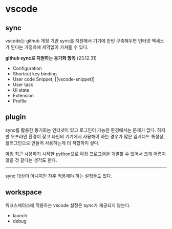 # vscode

## sync

vscode는 github 계정 기반 sync를 지원해서 기기에 한번 구축해두면 인터넷 엑세스가 된다는 가정하에 제약없이 가져올 수 있다.

**github sync로 지원하는 동기화 항목** (23.12.31)

- Configuration
- Shortcut key binding
- User code Snippet, [[vscode-snippet]]
- User task
- UI state
- Extension
- Profile

## plugin

sync를 활용한 동기화는 인터넷이 있고 로그인이 가능한 환경에서는 문제가 없다. 하지만 오프라인 환경이 잦고 타인의 기기에서 사용해야 하는 경우가 많은 임베디드 특성상, 플러그인으로 만들어 사용하는게 더 적합하지 싶다.

마침 최근 사용하기 시작한 python으로 확장 프로그램을 개발할 수 있어서 크게 어렵지 않을 것 같다는 생각도 한다.

--- 

sync 대상이 아니지만 자주 적용해야 하는 설정들도 있다. 

## workspace

워크스페이스에 적용하는 vscode 설정은 sync가 제공되지 않는다.

- launch
- debug

